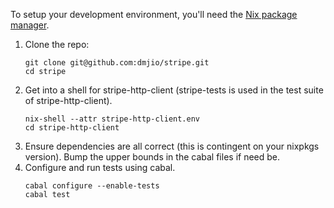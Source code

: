 To setup your development environment, you'll need the [Nix package manager](https://nixos.org/nix/).

1. Clone the repo:
   ```
   git clone git@github.com:dmjio/stripe.git
   cd stripe
   ```
2. Get into a shell for stripe-http-client (stripe-tests is used in the test suite of stripe-http-client).
   ```
   nix-shell --attr stripe-http-client.env
   cd stripe-http-client
   ```
3. Ensure dependencies are all correct (this is contingent on your nixpkgs
   version). Bump the upper bounds in the cabal files if need be.
4. Configure and run tests using cabal.
   ```
   cabal configure --enable-tests
   cabal test
   ```
